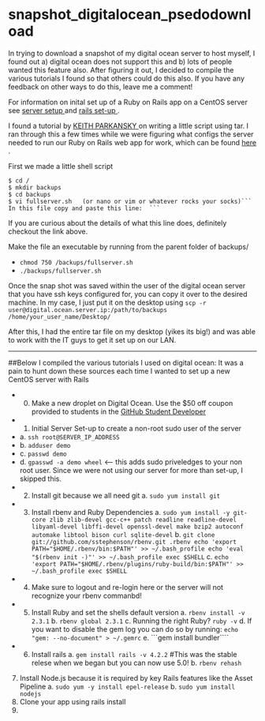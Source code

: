 # snapshot_digitalocean_psedodownload
In trying to download a snapshot of my digital ocean server to host myself, I found out a) digital ocean does not support this and b) lots of people wanted this feature also. After figuring it out, I decided to compile the various tutorials I found so that others could do this also. If you have any feedback on other ways to do this, leave me a comment!

For information on inital set up of a Ruby on Rails app on a CentOS server see <a href = "https://www.digitalocean.com/community/tutorials/initial-server-setup-with-centos-7"> server setup </a> and <a href = "https://www.digitalocean.com/community/tutorials/how-to-install-ruby-on-rails-with-rbenv-on-centos-7"> rails set-up </a>.

I found a tutorial by <a href= "http://www.aboutdebian.com/tar-backup.htm"> KEITH PARKANSKY </a> on writing a little script using tar. I ran through this a few times while we were figuring what configs the server needed to run our Ruby on Rails web app for work,  which can be found <a href = "https://github.com/c-hamilton/hour_report.git"> here </a>. 

First we made a little shell script
```
$ cd /
$ mkdir backups
$ cd backups
$ vi fullserver.sh   (or nano or vim or whatever rocks your socks)``` In this file copy and paste this line:  ```

```
If you are curious about the details of what this line does, definitely checkout the link above. 

Make the file an executable by running from the parent folder of backups/
- ```chmod 750 /backups/fullserver.sh```
- ```./backups/fullserver.sh```

Once the snap shot was saved within the user of the digital ocean server that you have ssh keys configured for, you can copy it over to the desired machine. In my case, I just put it on the desktop using 
```scp -r user@digital.ocean.server.ip:/path/to/backups /home/your_user_name/Desktop/```

After this, I had the entire tar file on my desktop (yikes its big!) and was able to work with the IT guys to get it set up on our LAN. 
- - - - - - - - - - - - - - - - - - - - - - - - - - - - - - - - - - - - - - - - - - - - - - - - - - - - - - - - - - - - - - - - - - - - - - - - - - - - - - - - - - - - - - - - - - - - - - - - - - - - - - - - - - - - - - - - - - - - - - - - - - - - - -
##Below I compiled the various tutorials I used on digital ocean:
It was a pain to hunt down these sources each time I wanted to set up a new CentOS server with Rails
- 0. Make a new droplet on Digital Ocean. Use the $50 off coupon provided to students in the [GitHub Student Developer](https://education.github.com/pack)
- 1. Initial Server Set-up to create a non-root sudo user of the server
- a. ```ssh root@SERVER_IP_ADDRESS```
- b. ```adduser demo```
- c. ```passwd demo```
- d. ```gpasswd -a demo wheel``` <-- this adds sudo priveledges to your non root user. Since we were not using our server for more than set-up, I skipped this.
- 2. Install git because we all need git
a. ```sudo yum install git```
- 3. Install rbenv and Ruby Dependencies
a. ```sudo yum install -y git-core zlib zlib-devel gcc-c++ patch readline readline-devel libyaml-devel libffi-devel openssl-devel make bzip2 autoconf automake libtool bison curl sqlite-devel```
b. ```git clone git://github.com/sstephenson/rbenv.git .rbenv
echo 'export PATH="$HOME/.rbenv/bin:$PATH"' >> ~/.bash_profile
echo 'eval "$(rbenv init -)"' >> ~/.bash_profile
exec $SHELL```
c. ```echo 'export PATH="$HOME/.rbenv/plugins/ruby-build/bin:$PATH"' >> ~/.bash_profile
exec $SHELL```
- 4. Make sure to logout and re-login here or the server will not recognize your rbenv commanbd!
- 5. Install Ruby and set the shells default version
a. ``` rbenv install -v 2.3.1 ```
b. ```rbenv global 2.3.1```
c. Running the right Ruby? ```ruby -v```
d. If you want to disable the gem log you can do so by running: ```echo "gem: --no-document" > ~/.gemrc```
e. ```gem install bundler````
- 6. Install rails 
a. ```gem install rails -v 4.2.2``` #This was the stable relese when we began but you can now use 5.0!
b. ```rbenv rehash```
7. Install Node.js because it is required by key Rails features like the Asset Pipeline
a. ```sudo yum -y install epel-release```
b. ```sudo yum install nodejs```
8. Clone your app using rails install
9. 

